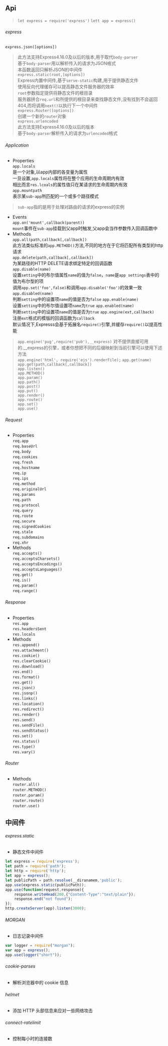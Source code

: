 ## Api
> `let express = require('express')`
> `lett app = express()`
###### express
`express.json([options])`  
> 此方法支持Express4.16.0及以后的版本,用于取代`body-parser`  
基于`body-parser`用以解析传入的请求为JSON格式  
本函数返回只解析JSON的中间件  
`express.static(root,[options])`  
Express内置中间件,基于`serve-static`构建,用于提供静态文件  
> 使用反向代理缓存可以提高静态文件服务器的效率  
`root`参数指定提供将静态文件的根目录  
服务器拼合`req.url`和所提供的根目录来查找静态文件,没有找到不会返回404,而将调用`next()`以执行下一个中间件  
`express.Router([options])`  
创建一个新的`router`对象  
`express.urlencoded`  
> 此方法支持Express4.16.0及以后的版本  
基于`body-parser`解析传入的请求为`urlencoded`格式  
###### Application
- Properties  
`app.locals`  
是一个对象,以app内部的各变量为属性  
一旦设置,`app.locals`属性将在整个应用的生命周期内有效  
相比而言`res.lcoals`的属性值只在某请求的生命周期内有效  
`app.mountpath`  
表示某`sub-app`所匹配的一个或多个路径模式  
> `sub-app`指的是用于处理对路由的请求的express的实例  
- Events   
`app.on('mount',callback(parent))`  
`mount`事件在`sub-app`挂载到父app时触发,父app会当作参数传入回调函数中  
- Methods  
`app.all(path,callback[,callback])`  
此方法类似标准的`app.METHOD()`方法,不同的地方在于它将匹配所有类型的http请求  
`app.delete(path,callback[,callback])`  
为某路径的HTTP DELETE请求绑定特定的回调函数  
`app.disable(name)`  
设置`setting`中的布尔值属性`name`的值为`false`，`name`是`app settings`表中的值为布尔型的项  
调用`app.set('foo',false)`和调用`app.disable('foo')`的效果一致  
`app.disabled(name)`  
判断`setting`中的设置项`name`的值是否为`false`
`app.enable(name)`  
设置`setting`中的布尔值设置项`name`为`true`
`app.enabled(name)`  
判断`setting`中的设置项`name`的值是否为`true`
`app.engine(ext,callback)`  
注册`ext`格式的模版的回调函数为`callback`  
默认情况下,Expresss会基于拓展名`require()`引擎,并缓存`require()`以提高性能  
> `app.engine('pug',require('pub'),__express)`
对不提供直接可用的.__express的引擎，或者你想把不同的后缀映射到当前引擎可以使用下述方法  
> `app.engine('html', require('ejs').renderFile);`
`app.get(name)`  
`app.get(path,callback[,callback])`  
`app.listen()`  
`app.METHOD()`  
`app.param()`  
`app.path()`  
`app.post()`  
`app.put()`  
`app.render()`  
`app.route()`  
`app.set()`  
`app.use()`  
###### Request
- Properties  
`req.app`  
`req.baseUrl`  
`req.body`  
`req.cookies`  
`req.fresh`  
`req.hostname`  
`req.ip`  
`req.ips`  
`req.method`  
`req.originalUrl`  
`req.params`  
`req.path`  
`req.protocol`  
`req.query`  
`req.route`  
`req.secure`  
`req.signedCookies`  
`req.stale`  
`req.subdomains`  
`req.xhr`  
- Methods  
`req.accepts()`  
`req.acceptsCharsets()`  
`req.acceptsEncodings()`  
`req.acceptsLanguages()`  
`req.get()`  
`req.is()`  
`req.param()`  
`req.range()`  
###### Response
- Properties  
`res.app`  
`res.headersSent`  
`res.locals`  
- Methods  
`res.append()`  
`res.attachment()`  
`res.cookie()`  
`res.clearCookie()`  
`res.download()`  
`res.end()`  
`res.format()`  
`res.get()`  
`res.json()`  
`res.jsonp()`  
`res.links()`  
`res.location()`  
`res.redirect()`  
`res.render()`  
`res.send()`  
`res.sendFile()`  
`res.sendStatus()`  
`res.set()`  
`res.status()`  
`res.type()`  
`res.vary()`  
###### Router
- Methods  
`router.all()`  
`router.METHOD()`  
`router.param()`  
`router.route()`  
`router.use()`  

## 中间件
###### express.static
- 静态文件中间件  
```js
let express = require('express');
let path = require('path');
let http = require('http');
let app = express();
let publicPath = path.resolve(__diranamem,'public');
app.use(express.static(publicPath));
app.use(function(request,response){
    response.writeHead(200,{"Content-Type":"text/plain"});
    response.end("not found");
});
http.createServer(app).listen(3000);
```
###### MORGAN
- 日志记录中间件  
```js
var logger = require("morgan");
var app = express();
app.use(logger("short")); 
```
###### cookie-parses
- 解析浏览器中的 cookie 信息  
###### helmet 
- 添加 HTTP 头部信息来应对一些网络攻击  
###### connect-ratelimit
- 控制每小时的连接数  
